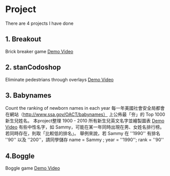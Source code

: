 # Project
There are 4 projects I have done
## 1. Breakout
Brick breaker game [Demo Video](https://drive.google.com/file/d/1VysDsYVIWMNtJmcjQdXYrb7ME31_Qmhd/view?usp=sharing)
## 2. stanCodoshop
Eliminate pedestrians through overlays [Demo Video](https://drive.google.com/file/d/19gIZur6RmJdBXq66bFLkqoCVc2BUOf0p/view?usp=sharing)
## 3. Babynames
Count the ranking of newborn names in each year
每一年美國社會安全局都會在網站（http://www.ssa.gov/OACT/babynames） 上公佈最「夯」的 Top 1000 新生兒姓名。
本project整理 1900 - 2010 所有新生兒英文名字並繪製圖表
[Demo Video](https://drive.google.com/file/d/17niXW04kNxJsGRH8BWrFMTrsHkl6Ka-V/view?usp=sharing)
有些中性名字，如 Sammy，可能在某一年同時出現在男、女姓名排行榜。若同時存在，則取「比較低的排名」。
舉例來說，若 Sammy 在 ''1990'' 有排名 ''90'' 以及 ''200''，請同學儲存 name = Sammy ; year = ''1990''; rank = ''90''
## 4.Boggle
Boggle game [Demo Video](https://drive.google.com/file/d/19W7njdw6SzjjoE5poPNNcxMa6jJ5kokB/view?usp=sharing)

